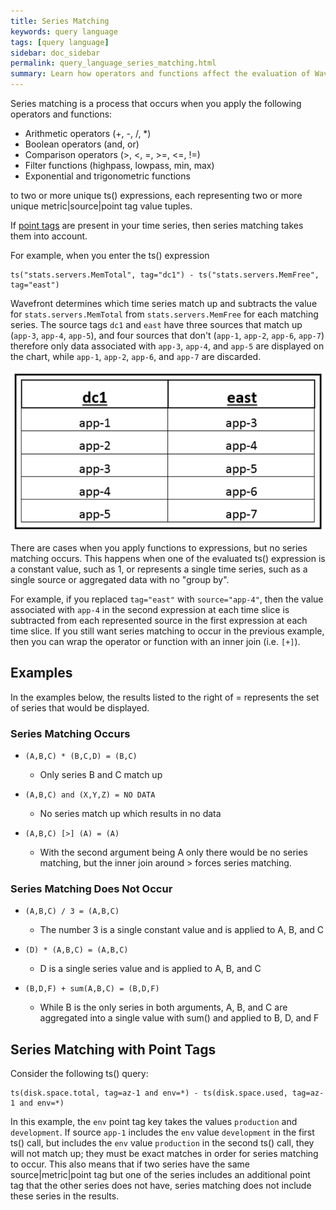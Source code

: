 ```yaml
---
title: Series Matching
keywords: query language
tags: [query language]
sidebar: doc_sidebar
permalink: query_language_series_matching.html
summary: Learn how operators and functions affect the evaluation of Wavefront Query Language expressions.
---
```

Series matching is a process that occurs when you apply the following operators and functions:
 
- Arithmetic operators (+, -, /, *)
- Boolean operators (and, or)
- Comparison operators (>, <, =, >=, <=, !=)
- Filter functions (highpass, lowpass, min, max)
- Exponential and trigonometric functions

to two or more unique ts() expressions, each representing two or more unique metric\|source\|point tag value tuples.

If [point tags](#point_tags) are present in your time series, then series matching takes them into account. 
 
For example, when you enter the ts() expression 

```
ts("stats.servers.MemTotal", tag="dc1") - ts("stats.servers.MemFree", tag="east")
```

Wavefront determines which time series match up and subtracts the value for `stats.servers.MemTotal` from `stats.servers.MemFree` for each matching series. The source tags `dc1` and `east` have three sources that match up (`app-3`, `app-4`, `app-5`), and four sources that don't (`app-1`, `app-2`, `app-6`, `app-7`) therefore only data associated with `app-3`, `app-4`, and `app-5` are displayed on the chart, while `app-1`, `app-2`, `app-6`, and `app-7` are discarded.

![series matching](images/series_matching.png)

There are cases when you apply functions to expressions, but no series matching occurs. This happens when one of the evaluated ts() expression is a constant value, such as 1, or represents a single time series, such as a single source or aggregated data with no "group by". 

For example, if you replaced `tag="east"` with `source="app-4"`, then the value associated with `app-4` in the second expression at each time slice is subtracted from each represented source in the first expression at each time slice. If you still want series matching to occur in the previous example, then you can wrap the operator or function with an inner join (i.e. `[+]`).

## Examples
In the examples below, the results listed to the right of = represents the set of series that would be displayed.
 
### Series Matching Occurs

- `(A,B,C) * (B,C,D) = (B,C)`
  - Only series B and C match up
 
- `(A,B,C) and (X,Y,Z) = NO DATA`
  - No series match up which results in no data
 
- `(A,B,C) [>] (A) = (A)`
  - With the second argument being A only there would be no series matching, but the inner join around > forces series matching.
 
### Series Matching Does Not Occur

- `(A,B,C) / 3 = (A,B,C)`
  - The number 3 is a single constant value and is applied to A, B, and C
 
- `(D) * (A,B,C) = (A,B,C)`
  - D is a single series value and is applied to A, B, and C
 
- `(B,D,F) + sum(A,B,C) = (B,D,F)`
  - While B is the only series in both arguments, A, B, and C are aggregated into a single value with sum() and applied to B, D, and F

<a name="point_tags"></a>

## Series Matching with Point Tags

Consider the following ts() query:
 
```
ts(disk.space.total, tag=az-1 and env=*) - ts(disk.space.used, tag=az-1 and env=*)
```
 
In this example, the `env` point tag key takes the values `production` and `development`. If source `app-1` includes the `env` value `development` in the first ts() call, but includes the `env` value `production` in the second ts() call, they will not match up; they must be exact matches in order for series matching to occur. This also means that if two series have the same source\|metric\|point tag but one of the series includes an additional point tag that the other series does not have, series matching does not include these series in the results.

